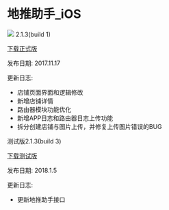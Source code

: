 # 地推助手_iOS

![](https://cnzlh.github.io/ios_57.png)
2.1.3(build 1)

<a href="itms-services://?action=download-manifest&url=https://cnzlh.github.io/manifest.plist">下载正式版</a> 

发布日期: 
2017.11.17

更新日志:
* 店铺页面界面和逻辑修改
* 新增店铺详情
* 路由器模块功能优化
* 新增APP日志和路由器日志上传功能
* 拆分创建店铺与图片上传，并修复上传图片错误的BUG

测试版2.1.3(build 3)

<a href="itms-services://?action=download-manifest&url=https://cnzlh.github.io/manifest_test.plist">下载测试版</a>

发布日期: 
2018.1.5

更新日志:
* 更新地推助手接口


